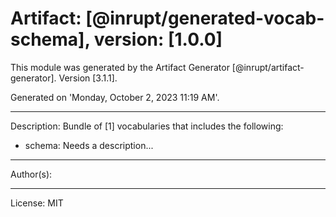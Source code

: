 # Artifact: [@inrupt/generated-vocab-schema], version: [1.0.0]

This module was generated by the Artifact Generator [@inrupt/artifact-generator].
Version [3.1.1].

Generated on 'Monday, October 2, 2023 11:19 AM'.

---

Description: Bundle of [1] vocabularies that includes the following:

 - schema: Needs a description...

---

Author(s): 

---

License: MIT
